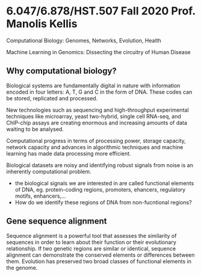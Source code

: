 # 6.047/6.878/HST.507 Fall 2020 Prof. Manolis Kellis
Computational Biology: Genomes, Networks, Evolution, Health

Machine Learning in Genomics: Dissecting the circuitry of Human Disease

## Why computational biology?

Biological systems are fundamentally digital in nature with information encoded in four letters: A, T, G and C in the form of DNA. These codes can be stored, replicated and processed.

New technologies such as sequencing and high-throughput experimental techniques like microarray, yeast two-hybrid, single cell RNA-seq, and ChIP-chip assays are creating enormous and increasing amounts of data waiting to be analysed.

Computational progress in terms of processing power, storage capacity, network capacity and advances in algorithmic techniques and machine learning has made data processing more efficient.

Biological datasets are noisy and identifying robust signals from noise is an inherently computational problem.
- the biological signals we are interested in are called functional elements of DNA, eg. protein-coding regions, promoters, ehancers, regulatory motifs, enhancers,...
- How do we identify these regions of DNA from non-fucntional regions?

## Gene sequence alignment
Sequence alignment is a powerful tool that assesses the similarity of sequences in order to learn about
their function or their evolutionary relationship. If two genetic regions are similar or identical, sequence
alignment can demonstrate the conserved elements or differences between them. Evolution has preserved
two broad classes of functional elements in the genome.